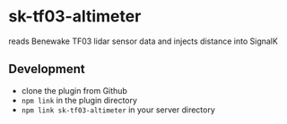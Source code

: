# sk-tf03-altimeter

reads Benewake TF03 lidar sensor data and injects distance into SignalK
## Development

- clone the plugin from Github
- `npm link` in the plugin directory
- `npm link sk-tf03-altimeter` in your server directory


